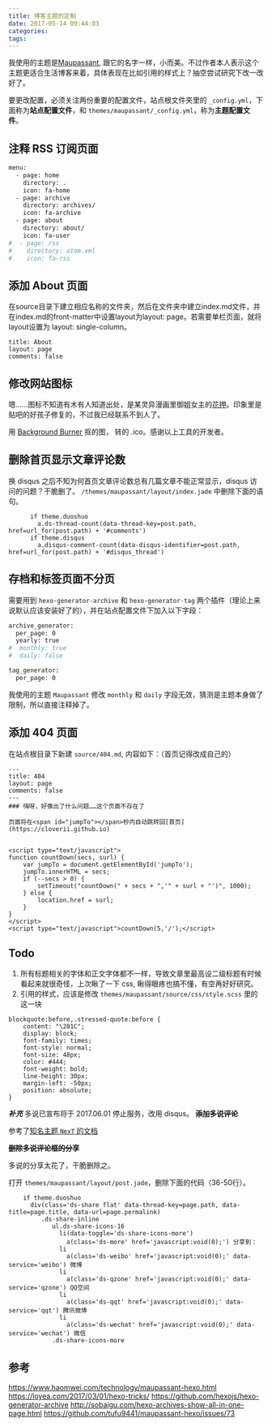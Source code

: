```yaml
---
title: 博客主题的定制
date: 2017-05-14 09:44:03
categories:
tags:
---
```

我使用的主题是[Maupassant](https://github.com/tufu9441/maupassant-hexo), 跟它的名字一样，小而美。不过作者本人表示这个主题更适合生活博客来着，具体表现在比如引用的样式上？抽空尝试研究下改一改好了。

要更改配置，必须关注两份重要的配置文件，站点根文件夹里的 `_config.yml`，下面称为**站点配置文件**，和 `themes/maupassant/_config.yml`，称为**主题配置文件**。
<!--more-->

## 注释 RSS 订阅页面
```bash
menu:
  - page: home
    directory: .
    icon: fa-home
  - page: archive
    directory: archives/
    icon: fa-archive 
  - page: about
    directory: about/
    icon: fa-user
#  - page: rss
#    directory: atom.xml
#    icon: fa-rss
```
## 添加 About 页面
在source目录下建立相应名称的文件夹，然后在文件夹中建立index.md文件，并在index.md的front-matter中设置layout为layout: page。若需要单栏页面，就将layout设置为 layout: single-column。
```
title: About
layout: page
comments: false
```

## 修改网站图标

嗯……图标不知道有木有人知道出处，是某灵异漫画里御姐女主的[花押](https://zh.wikipedia.org/wiki/%E8%8A%B1%E6%8A%BC)。印象里是贴吧的好孩子修复的，不过我已经联系不到人了。

用 [Background Burner](https://burner.bonanza.com/) 抠的图，[](https://iconverticons.com/online/) 转的 .ico。感谢以上工具的开发者。

## 删除首页显示文章评论数
换 disqus 之后不知为何首页文章评论数总有几篇文章不能正常显示，disqus 访问的问题？干脆删了。
`/themes/maupassant/layout/index.jade` 中删除下面的语句。

```jade
      if theme.duoshuo
        a.ds-thread-count(data-thread-key=post.path, href=url_for(post.path) + '#comments')
	  if theme.disqus
        a.disqus-comment-count(data-disqus-identifier=post.path, href=url_for(post.path) + '#disqus_thread')
```

## 存档和标签页面不分页
需要用到 `hexo-generator-archive` 和 `hexo-generator-tag` 两个插件（理论上来说默认应该安装好了的），并在站点配置文件下加入以下字段：
```bash
archive_generator:
  per_page: 0
  yearly: true
#  monthly: true
#  daily: false

tag_generator:
  per_page: 0
```
我使用的主题 `Maupassant` 修改 `monthly` 和 `daily` 字段无效，猜测是主题本身做了限制，所以直接注释掉了。

## 添加 404 页面
在站点根目录下新建 `source/404.md`, 内容如下：（首页记得改成自己的）
```
---
title: 404
layout: page
comments: false
---
### 嗨呀，好像出了什么问题……这个页面不存在了

页面将在<span id="jumpTo"></span>秒内自动跳转回[首页](https://cloverii.github.io)


<script type="text/javascript">
function countDown(secs, surl) {
    var jumpTo = document.getElementById('jumpTo');
    jumpTo.innerHTML = secs;
    if (--secs > 0) {
        setTimeout("countDown(" + secs + ",'" + surl + "')", 1000);
    } else {
        location.href = surl;
    }
}
</script>
<script type="text/javascript">countDown(5,'/');</script>
```

## Todo
1. 所有标题相关的字体和正文字体都不一样，导致文章里最高设二级标题有时候看起来就很奇怪，上次瞅了一下 css, 瞅得眼疼也搞不懂，有空再好好研究。
2. 引用的样式，应该是修改 `themes/maupassant/source/css/style.scss` 里的这一块
```
blockquote:before,.stressed-quote:before {
    content: "\201C";
    display: block;
    font-family: times;
    font-style: normal;
    font-size: 48px;
    color: #444;
    font-weight: bold;
    line-height: 30px;
    margin-left: -50px;
    position: absolute;
}
```

***补充***
多说已宣布将于 2017.06.01 停止服务，改用 disqus。
**~~添加多说评论~~**

参考了[知名主题 `NexT` 的文档](http://theme-next.iissnan.com/third-party-services.html)

**~~删除多说评论框的分享~~**

多说的分享太花了，干脆删除之。

打开 `themes/maupassant/layout/post.jade`，删除下面的代码（36-50行）。
```
    if theme.duoshuo
      div(class='ds-share flat' data-thread-key=page.path, data-title=page.title, data-url=page.permalink)
         .ds-share-inline
            ul.ds-share-icons-16
              li(data-toggle='ds-share-icons-more')
                a(class='ds-more' href='javascript:void(0);') 分享到：
              li
                a(class='ds-weibo' href='javascript:void(0);' data-service='weibo') 微博
              li
                a(class='ds-qzone' href='javascript:void(0);' data-service='qzone') QQ空间
              li
                a(class='ds-qqt' href='javascript:void(0);' data-service='qqt') 腾讯微博
              li
                a(class='ds-wechat' href='javascript:void(0);' data-service='wechat') 微信
            .ds-share-icons-more
```
## 参考
https://www.haomwei.com/technology/maupassant-hexo.html
https://loyea.com/2017/03/01/hexo-tricks/
https://github.com/hexojs/hexo-generator-archive
http://sobaigu.com/hexo-archives-show-all-in-one-page.html
https://github.com/tufu9441/maupassant-hexo/issues/73